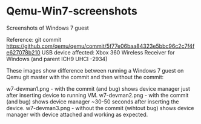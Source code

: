 # Qemu-Win7-screenshots
Screenshots of Windows 7 guest

Reference: git commit https://github.com/qemu/qemu/commit/5f77e06baa84323e5bbc96c2c7f4fe627078b210
USB device affected: Xbox 360 Wireless Receiver for Windows (and parent ICH9 UHCI -2934)

These images show difference between running a Windows 7 guest on Qemu git master with the commit and then without the commit:

w7-devman1.png - with the commit (and bug) shows device manager just after inserting device to running VM.
w7-devman2.png - with the commit (and bug) shows device manager ~30-50  seconds after inserting the device.
w7-devman3.png - without the commit (wihtout bug) shows device manager with device attached and working as expected.

